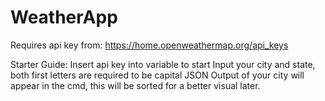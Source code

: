 # WeatherApp
Requires api key from: https://home.openweathermap.org/api_keys

Starter Guide:
Insert api key into variable to start
Input your city and state, both first letters are required to be capital
JSON Output of your city will appear in the cmd, this will be sorted for a better visual later.
